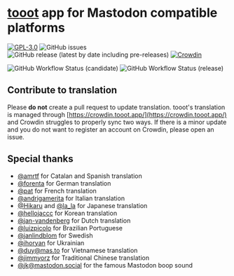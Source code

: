 # [tooot](https://tooot.app/) app for Mastodon compatible platforms

[![GPL-3.0](https://img.shields.io/github/license/tooot-app/push)](LICENSE) ![GitHub issues](https://img.shields.io/github/issues/tooot-app/app) ![GitHub release (latest by date including pre-releases)](https://img.shields.io/github/v/release/tooot-app/app?include_prereleases) [![Crowdin](https://badges.crowdin.net/tooot/localized.svg)](https://crowdin.tooot.app/project/tooot)

![GitHub Workflow Status (candidate)](https://img.shields.io/github/actions/workflow/status/tooot-app/app/build.yml?branch=candidate&label=build%20candidate) ![GitHub Workflow Status (release)](https://img.shields.io/github/actions/workflow/status/tooot-app/app/build.yml?branch=release&label=build%20release)

## Contribute to translation

Please **do not** create a pull request to update translation. tooot's translation is managed through [https://crowdin.tooot.app/](https://crowdin.tooot.app/) and Crowdin struggles to properly sync two ways. If there is a minor update and you do not want to register an account on Crowdin, please open an issue.


## Special thanks

- [@amrtf](https://crowdin.com/profile/amrtf) for Catalan and Spanish translation
- [@forenta](https://github.com/forenta) for German translation
- [@pat](https://piaille.fr/@pat) for French translation
- [@andrigamerita](https://github.com/andrigamerita) for Italian translation
- [@Hikaru](https://github.com/Hikali-47041) and [@la_la](https://mstdn.jp/@la_la_la) for Japanese translation
- [@hellojaccc](https://github.com/hellojaccc) for Korean translation
- [@jan-vandenberg](https://crowdin.com/profile/jan-vandenberg) for Dutch translation
- [@luizpicolo](https://github.com/luizpicolo) for Brazilian Portuguese
- [@janlindblom](https://github.com/janlindblom) for Swedish
- [@ihoryan](https://crowdin.com/profile/ihoryan) for Ukrainian
- [@duy@mas.to](https://mas.to/@duy) for Vietnamese translation
- [@jimmyorz](https://github.com/jimmyorz) for Traditional Chinese translation
- [@jk@mastodon.social](https://mastodon.social/@jk) for the famous Mastodon boop sound
